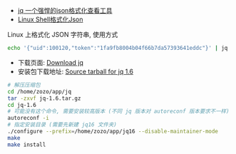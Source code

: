 
- [jq 一个强悍的json格式化查看工具](https://sq.163yun.com/blog/article/197406979988197376)
- [Linux Shell格式化Json](https://www.jianshu.com/p/fbe712c19ea2)

Linux 上格式化 JSON 字符串, 使用方式
```bash
echo '{"uid":100120,"token":"1fa9fb8004b04f66b7da57393641eddc"}' | jq .
```

- 下载页面: [Download jq](https://stedolan.github.io/jq/download/)
- 安装包下载地址: [Source tarball for jq 1.6](https://github.com/stedolan/jq/releases/download/jq-1.6/jq-1.6.tar.gz)

```bash
# 解压压缩包
cd /home/zozo/app/jq
tar -zxvf jq-1.6.tar.gz
cd jq-1.6
# 可能没有这个命令, 需要安装较高版本 (不同 jq 版本对 autoreconf 版本要求不一样)
autoreconf -i
# 指定安装目录 (需要先新建 jq16 文件夹)
./configure --prefix=/home/zozo/app/jq16 --disable-maintainer-mode
make
make install
```
